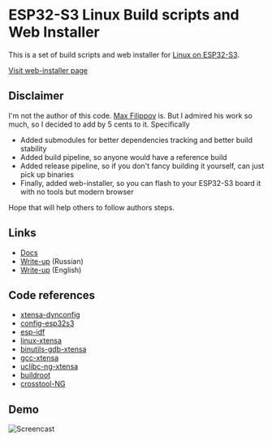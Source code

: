 # ESP32-S3 Linux Build scripts and Web Installer

This is a set of build scripts and web installer for [Linux on ESP32-S3](http://wiki.osll.ru/doku.php/etc:users:jcmvbkbc:linux-xtensa:esp32s3).

[Visit web-installer page](https://anabolyc.github.io/esp32-linux-build/)

## Disclaimer

I'm not the author of this code. [Max Filippov](https://github.com/jcmvbkbc) is. But I admired his work so much, so I decided to add by 5 cents to it. Specifically

- Added submodules for better dependencies tracking and better build stability
- Added build pipeline, so anyone would have a reference build
- Added release pipeline, so if you don't fancy building it yourself, can just pick up binaries
- Finally, added web-installer, so you can flash to your ESP32-S3 board it with no tools but modern browser

Hope that will help others to follow authors steps.

## Links

- [Docs](http://wiki.osll.ru/doku.php/etc:users:jcmvbkbc:linux-xtensa:esp32s3)
- [Write-up](https://habr.com/en/articles/736408/) (Russian)
- [Write-up](https://gojimmypi.github.io/ESP32-S3-Linux/) (English)

## Code references

- [xtensa-dynconfig](https://github.com/jcmvbkbc/xtensa-dynconfig/tree/original)
- [config-esp32s3](https://github.com/jcmvbkbc/config-esp32s3)
- [esp-idf](https://github.com/jcmvbkbc/esp-idf/tree/linux-5.0.1)
- [linux-xtensa](https://github.com/jcmvbkbc/linux-xtensa/tree/xtensa-6.4-esp32)
- [binutils-gdb-xtensa](https://github.com/jcmvbkbc/binutils-gdb-xtensa/tree/xtensa-2.40-fdpic)
- [gcc-xtensa](https://github.com/jcmvbkbc/gcc-xtensa/tree/xtensa-14-fdpic)
- [uclibc-ng-xtensa](https://github.com/jcmvbkbc/uclibc-ng-xtensa/tree/xtensa-fdpic)
- [buildroot](https://github.com/jcmvbkbc/buildroot/tree/xtensa-2023.08-fdpic)
- [crosstool-NG](https://github.com/jcmvbkbc/crosstool-NG/tree/xtensa-fdpic)

## Demo

![Screencast](/docs/img/Screencast%20from%2028.10.2023%2021:54:48.gif)